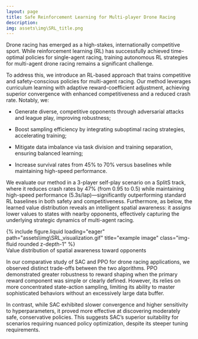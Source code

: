 ```yaml
---
layout: page
title: Safe Reinforcement Learning for Multi-player Drone Racing
description:
img: assets\img\SRL_title.png
---
```


Drone racing has emerged as a high-stakes, internationally competitive sport. While reinforcement learning (RL) has successfully achieved time-optimal policies for single-agent racing, training autonomous RL strategies for multi-agent drone racing remains a significant challenge.

To address this, we introduce an RL-based approach that trains competitive and safety-conscious policies for multi-agent racing. Our method leverages curriculum learning with adaptive reward-coefficient adjustment, achieving superior convergence with enhanced competitiveness and a reduced crash rate. Notably, we:

- Generate diverse, competitive opponents through adversarial attacks and league play, improving robustness;

- Boost sampling efficiency by integrating suboptimal racing strategies, accelerating training;

- Mitigate data imbalance via task division and training separation, ensuring balanced learning;

- Increase survival rates from 45% to 70% versus baselines while maintaining high-speed performance.

We evaluate our method in a 3-player self-play scenario on a SplitS track, where it reduces crash rates by 47% (from 0.95 to 0.5) while maintaining high-speed performance (5.3s/lap)—significantly outperforming standard RL baselines in both safety and competitiveness. Furthermore, as below, the learned value distribution reveals an intelligent spatial awareness: it assigns lower values to states with nearby opponents, effectively capturing the underlying strategic dynamics of multi-agent racing.

<div class="row">
    <div class="col-sm mt-3 mt-md-0">
        {% include figure.liquid loading="eager" path="assets\img\SRL_visualization.gif" title="example image" class="img-fluid rounded z-depth-1" %}
    </div>
</div>
<div class="caption">
    Value distribution of spatial awareness toward opponents
</div>

In our comparative study of SAC and PPO for drone racing applications, we observed distinct trade-offs between the two algorithms. PPO demonstrated greater robustness to reward shaping when the primary reward component was simple or clearly defined. However, its relies on more concentrated state-action sampling, limiting its ability to master sophisticated behaviors without an excessively large data buffer.

In contrast, while SAC exhibited slower convergence and higher sensitivity to hyperparameters, it proved more effective at discovering moderately safe, conservative policies. This suggests SAC’s superior suitability for scenarios requiring nuanced policy optimization, despite its steeper tuning requirements.





